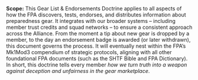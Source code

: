 **Scope:** This Gear List & Endorsements Doctrine applies to all aspects of how the FPA discovers, tests, endorses, and distributes information about preparedness gear. It integrates with our broader systems – including member trust credits and squad networks – to ensure a consistent approach across the Alliance. From the moment a tip about new gear is dropped by a member, to the day an endorsement badge is awarded (or later withdrawn), this document governs the process. It will eventually nest within the FPA’s Mk1Mod3 compendium of strategic protocols, aligning with all other foundational FPA documents (such as the SHTF Bible and FPA Dictionary). In short, this doctrine tells every member _how we turn truth into a weapon against deception and unfairness in the gear marketplace_.
